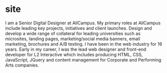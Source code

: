 # site
I am a Senior Digital Designer at AllCampus. My primary roles at AllCampus include leading key projects, initiatives and client launches. Design and develop a wide range of collateral for leading universities such as microsites, landing pages, marketing/social media banners, email marketing, brochures and A/B testing. I have been in the web industry for 16 years. Early in my career, I was the lead web designer and front-end developer for L2 Interactive which includes producing HTML, CSS, JavaScript, JQuery and content management for Corporate and Performing Arts companies.
